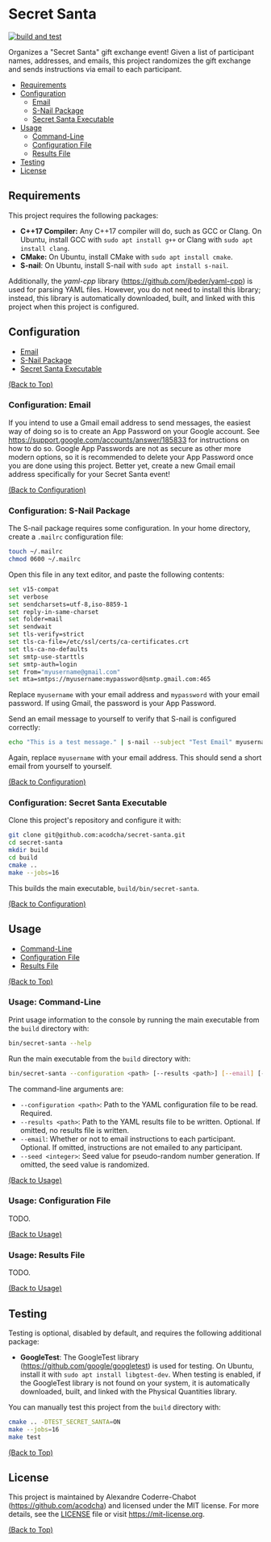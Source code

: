# Secret Santa

[![build and test](https://github.com/acodcha/secret-santa/actions/workflows/build_and_test.yaml/badge.svg?branch=main)](https://github.com/acodcha/secret-santa/actions/workflows/build_and_test.yaml)

Organizes a "Secret Santa" gift exchange event! Given a list of participant names, addresses, and emails, this project randomizes the gift exchange and sends instructions via email to each participant.

- [Requirements](#requirements)
- [Configuration](#configuration)
  - [Email](#configuration-email)
  - [S-Nail Package](#configuration-s-nail-package)
  - [Secret Santa Executable](#configuration-secret-santa-executable)
- [Usage](#usage)
  - [Command-Line](#usage-command-line)
  - [Configuration File](#usage-configuration-file)
  - [Results File](#usage-results-file)
- [Testing](#testing)
- [License](#license)

## Requirements

This project requires the following packages:

- **C++17 Compiler:** Any C++17 compiler will do, such as GCC or Clang. On Ubuntu, install GCC with `sudo apt install g++` or Clang with `sudo apt install clang`.
- **CMake:** On Ubuntu, install CMake with `sudo apt install cmake`.
- **S-nail**: On Ubuntu, install S-nail with `sudo apt install s-nail`.

Additionally, the _yaml-cpp_ library (<https://github.com/jbeder/yaml-cpp>) is used for parsing YAML files. However, you do not need to install this library; instead, this library is automatically downloaded, built, and linked with this project when this project is configured.

## Configuration

- [Email](#configuration-email)
- [S-Nail Package](#configuration-s-nail-package)
- [Secret Santa Executable](#configuration-secret-santa-executable)

[(Back to Top)](#secret-santa)

### Configuration: Email

If you intend to use a Gmail email address to send messages, the easiest way of doing so is to create an App Password on your Google account. See <https://support.google.com/accounts/answer/185833> for instructions on how to do so. Google App Passwords are not as secure as other more modern options, so it is recommended to delete your App Password once you are done using this project. Better yet, create a new Gmail email address specifically for your Secret Santa event!

[(Back to Configuration)](#configuration)

### Configuration: S-Nail Package

The S-nail package requires some configuration. In your home directory, create a `.mailrc` configuration file:

```bash
touch ~/.mailrc
chmod 0600 ~/.mailrc
```

Open this file in any text editor, and paste the following contents:

```bash
set v15-compat
set verbose
set sendcharsets=utf-8,iso-8859-1
set reply-in-same-charset
set folder=mail
set sendwait
set tls-verify=strict
set tls-ca-file=/etc/ssl/certs/ca-certificates.crt
set tls-ca-no-defaults
set smtp-use-starttls
set smtp-auth=login
set from="myusername@gmail.com"
set mta=smtps://myusername:mypassword@smtp.gmail.com:465
```

Replace `myusername` with your email address and `mypassword` with your email password. If using Gmail, the password is your App Password.

Send an email message to yourself to verify that S-nail is configured correctly:

```bash
echo "This is a test message." | s-nail --subject "Test Email" myusername@gmail.com
```

Again, replace `myusername` with your email address. This should send a short email from yourself to yourself.

[(Back to Configuration)](#configuration)

### Configuration: Secret Santa Executable

Clone this project's repository and configure it with:

```bash
git clone git@github.com:acodcha/secret-santa.git
cd secret-santa
mkdir build
cd build
cmake ..
make --jobs=16
```

This builds the main executable, `build/bin/secret-santa`.

[(Back to Configuration)](#configuration)

## Usage

- [Command-Line](#usage-command-line)
- [Configuration File](#usage-configuration-file)
- [Results File](#usage-results-file)

[(Back to Top)](#secret-santa)

### Usage: Command-Line

Print usage information to the console by running the main executable from the `build` directory with:

```bash
bin/secret-santa --help
```

Run the main executable from the `build` directory with:

```bash
bin/secret-santa --configuration <path> [--results <path>] [--email] [--seed <integer>]
```

The command-line arguments are:

- `--configuration <path>`: Path to the YAML configuration file to be read. Required.
- `--results <path>`: Path to the YAML results file to be written. Optional. If omitted, no results file is written.
- `--email`: Whether or not to email instructions to each participant. Optional. If omitted, instructions are not emailed to any participant.
- `--seed <integer>`: Seed value for pseudo-random number generation. If omitted, the seed value is randomized.

[(Back to Usage)](#usage)

### Usage: Configuration File

TODO.

[(Back to Usage)](#usage)

### Usage: Results File

TODO.

[(Back to Usage)](#usage)

## Testing

Testing is optional, disabled by default, and requires the following additional package:

- **GoogleTest**: The GoogleTest library (<https://github.com/google/googletest>) is used for testing. On Ubuntu, install it with `sudo apt install libgtest-dev`. When testing is enabled, if the GoogleTest library is not found on your system, it is automatically downloaded, built, and linked with the Physical Quantities library.

You can manually test this project from the `build` directory with:

```bash
cmake .. -DTEST_SECRET_SANTA=ON
make --jobs=16
make test
```

[(Back to Top)](#secret-santa)

## License

This project is maintained by Alexandre Coderre-Chabot (<https://github.com/acodcha>) and licensed under the MIT license. For more details, see the [LICENSE](LICENSE) file or visit <https://mit-license.org>.

[(Back to Top)](#secret-santa)

